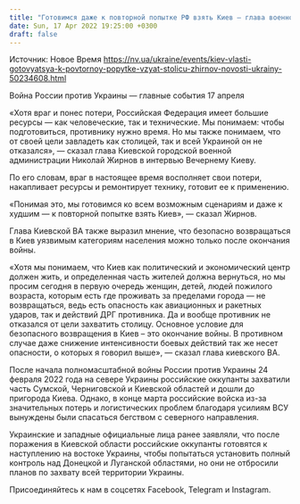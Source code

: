 ```yaml
---
title: "Готовимся даже к повторной попытке РФ взять Киев — глава военной администрации"
date: Sun, 17 Apr 2022 19:25:00 +0300
draft: false
---
```

Источник: Новое Время https://nv.ua/ukraine/events/kiev-vlasti-gotovyatsya-k-povtornoy-popytke-vzyat-stolicu-zhirnov-novosti-ukrainy-50234608.html


Война России против Украины — главные события 17 апреля

«Хотя враг и понес потери, Российская Федерация имеет большие ресурсы — как человеческие, так и технические. Мы понимаем: чтобы подготовиться, противнику нужно время. Но мы также понимаем, что от своей цели завладеть как столицей, так и всей Украиной он не отказался», — сказал глава Киевской городской военной администрации Николай Жирнов в интервью Вечернему Киеву.

По его словам, враг в настоящее время восполняет свои потери, накапливает ресурсы и ремонтирует технику, готовит ее к применению.

 «Понимая это, мы готовимся ко всем возможным сценариям и даже к худшим — к повторной попытке взять Киев», — сказал Жирнов.

Глава Киевской ВА также выразил мнение, что безопасно возвращаться в Киев уязвимым категориям населения можно только после окончания войны.

 «Хотя мы понимаем, что Киев как политический и экономический центр должен жить, и определенная часть жителей должна вернуться, но мы просим сегодня в первую очередь женщин, детей, людей пожилого возраста, которым есть где проживать за пределами города — не возвращаться, ведь есть опасность как авиационных и ракетных ударов, так и действий ДРГ противника. Да и вообще противник не отказался от цели захватить столицу. Основное условие для безопасного возвращения в Киев – это окончание войны. В противном случае даже снижение интенсивности боевых действий так же несет опасности, о которых я говорил выше», — сказал глава киевского ВА.

После начала полномасштабной войны России против Украины 24 февраля 2022 года на севере Украины российские оккупанты захватили часть Сумской, Черниговской и Киевской областей и дошли до пригорода Киева. Однако, в конце марта российские войска из-за значительных потерь и логистических проблем благодаря усилиям ВСУ вынуждены были спасаться бегством с северного направления.

Украинские и западные официальные лица ранее заявляли, что после поражения в Киевской области российские оккупанты готовятся к наступлению на востоке Украины, чтобы попытаться установить полный контроль над Донецкой и Луганской областями, но они не отбросили планов по захвату всей территории Украины. 

Присоединяйтесь к нам в соцсетях Facebook, Telegram и Instagram.

